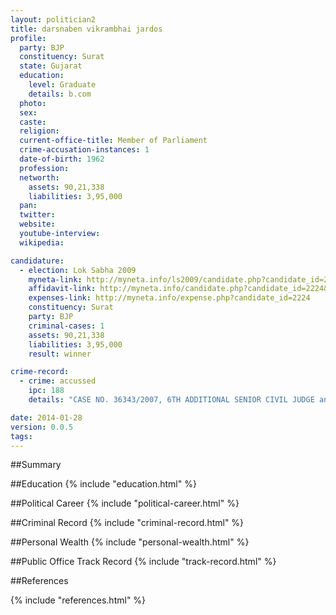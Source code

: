 ```yaml
---
layout: politician2
title: darsnaben vikrambhai jardos
profile: 
  party: BJP
  constituency: Surat
  state: Gujarat
  education: 
    level: Graduate
    details: b.com
  photo: 
  sex: 
  caste: 
  religion: 
  current-office-title: Member of Parliament
  crime-accusation-instances: 1
  date-of-birth: 1962
  profession: 
  networth: 
    assets: 90,21,338
    liabilities: 3,95,000
  pan: 
  twitter: 
  website: 
  youtube-interview: 
  wikipedia: 

candidature: 
  - election: Lok Sabha 2009
    myneta-link: http://myneta.info/ls2009/candidate.php?candidate_id=2224
    affidavit-link: http://myneta.info/candidate.php?candidate_id=2224&scan=original
    expenses-link: http://myneta.info/expense.php?candidate_id=2224
    constituency: Surat 
    party: BJP
    criminal-cases: 1
    assets: 90,21,338
    liabilities: 3,95,000
    result: winner 

crime-record: 
  - crime: accussed
    ipc: 188
    details: "CASE NO. 36343/2007, 6TH ADDITIONAL SENIOR CIVIL JUDGE and JUDICIAL MAGISTRATE FIRST CLASS COURT" 

date: 2014-01-28
version: 0.0.5
tags: 
---
```

##Summary


##Education
{% include "education.html" %}


##Political Career
{% include "political-career.html" %}


##Criminal Record
{% include "criminal-record.html" %}


##Personal Wealth
{% include "personal-wealth.html" %}


##Public Office Track Record
{% include "track-record.html" %}


##References


{% include "references.html" %}